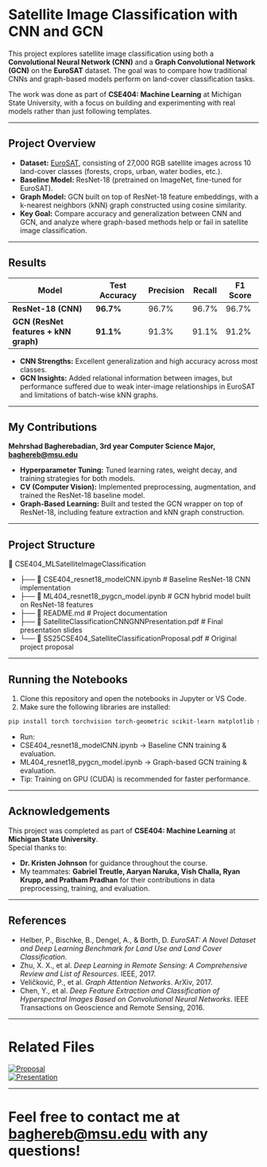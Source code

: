 # **Satellite Image Classification with CNN and GCN**

This project explores satellite image classification using both a **Convolutional Neural Network (CNN)** and a **Graph Convolutional Network (GCN)** on the **EuroSAT** dataset. The goal was to compare how traditional CNNs and graph-based models perform on land-cover classification tasks.

The work was done as part of **CSE404: Machine Learning** at Michigan State University, with a focus on building and experimenting with real models rather than just following templates.

---

## **Project Overview**

- **Dataset:** [EuroSAT](https://github.com/phelber/eurosat), consisting of 27,000 RGB satellite images across 10 land-cover classes (forests, crops, urban, water bodies, etc.).
- **Baseline Model:** ResNet-18 (pretrained on ImageNet, fine-tuned for EuroSAT).
- **Graph Model:** GCN built on top of ResNet-18 feature embeddings, with a k-nearest neighbors (kNN) graph constructed using cosine similarity.
- **Key Goal:** Compare accuracy and generalization between CNN and GCN, and analyze where graph-based methods help or fail in satellite image classification.

---

## **Results**

| Model        | Test Accuracy | Precision | Recall | F1 Score |
|--------------|--------------|-----------|--------|----------|
| **ResNet-18 (CNN)** | **96.7%** | 96.7% | 96.7% | 96.7% |
| **GCN (ResNet features + kNN graph)** | **91.1%** | 91.3% | 91.1% | 91.2% |

- **CNN Strengths:** Excellent generalization and high accuracy across most classes.
- **GCN Insights:** Added relational information between images, but performance suffered due to weak inter-image relationships in EuroSAT and limitations of batch-wise kNN graphs.

---

## **My Contributions**

**Mehrshad Bagherebadian, 3rd year Computer Science Major, baghereb@msu.edu**  
- **Hyperparameter Tuning:** Tuned learning rates, weight decay, and training strategies for both models.
- **CV (Computer Vision):** Implemented preprocessing, augmentation, and trained the ResNet-18 baseline model.
- **Graph-Based Learning:** Built and tested the GCN wrapper on top of ResNet-18, including feature extraction and kNN graph construction.

---

## **Project Structure**
📂 CSE404_MLSatelliteImageClassification
- ├── 📄 CSE404_resnet18_modelCNN.ipynb # Baseline ResNet-18 CNN implementation
- ├── 📄 ML404_resnet18_pygcn_model.ipynb # GCN hybrid model built on ResNet-18 features
- ├── 📄 README.md # Project documentation
- ├── 📄 SatelliteClassificationCNNGNNPresentation.pdf # Final presentation slides
- └── 📄 SS25CSE404_SatelliteClassificationProposal.pdf # Original project proposal


---

## **Running the Notebooks**

1. Clone this repository and open the notebooks in Jupyter or VS Code.
2. Make sure the following libraries are installed:
```bash
pip install torch torchvision torch-geometric scikit-learn matplotlib seaborn
```
- Run:
- CSE404_resnet18_modelCNN.ipynb → Baseline CNN training & evaluation.
- ML404_resnet18_pygcn_model.ipynb → Graph-based GCN training & evaluation.
- Tip: Training on GPU (CUDA) is recommended for faster performance.

---

## **Acknowledgements**

This project was completed as part of **CSE404: Machine Learning** at **Michigan State University**.  
Special thanks to:
- **Dr. Kristen Johnson** for guidance throughout the course.
- My teammates: **Gabriel Treutle, Aaryan Naruka, Vish Challa, Ryan Krupp, and Pratham Pradhan** for their contributions in data preprocessing, training, and evaluation.

---

## **References**

- Helber, P., Bischke, B., Dengel, A., & Borth, D. *EuroSAT: A Novel Dataset and Deep Learning Benchmark for Land Use and Land Cover Classification*.
- Zhu, X. X., et al. *Deep Learning in Remote Sensing: A Comprehensive Review and List of Resources*. IEEE, 2017.
- Veličković, P., et al. *Graph Attention Networks*. ArXiv, 2017.
- Chen, Y., et al. *Deep Feature Extraction and Classification of Hyperspectral Images Based on Convolutional Neural Networks*. IEEE Transactions on Geoscience and Remote Sensing, 2016.

---

# **Related Files**

[![Proposal](https://img.shields.io/badge/Proposal-PDF-blue)](SS25CSE404_SatelliteClassificationProposal.pdf)  
[![Presentation](https://img.shields.io/badge/Presentation-PDF-orange)](SatelliteClassificationCNNGNNPresentation.pdf)

---

# Feel free to contact me at **baghereb@msu.edu** with any questions!
